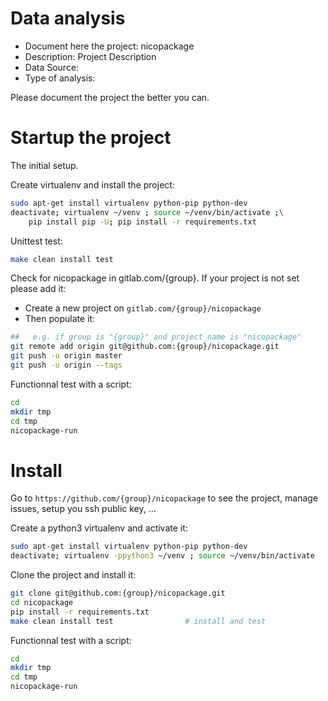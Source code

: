 # Data analysis
- Document here the project: nicopackage
- Description: Project Description
- Data Source:
- Type of analysis:

Please document the project the better you can.

# Startup the project

The initial setup.

Create virtualenv and install the project:
```bash
sudo apt-get install virtualenv python-pip python-dev
deactivate; virtualenv ~/venv ; source ~/venv/bin/activate ;\
    pip install pip -U; pip install -r requirements.txt
```

Unittest test:
```bash
make clean install test
```

Check for nicopackage in gitlab.com/{group}.
If your project is not set please add it:

- Create a new project on `gitlab.com/{group}/nicopackage`
- Then populate it:

```bash
##   e.g. if group is "{group}" and project_name is "nicopackage"
git remote add origin git@github.com:{group}/nicopackage.git
git push -u origin master
git push -u origin --tags
```

Functionnal test with a script:

```bash
cd
mkdir tmp
cd tmp
nicopackage-run
```

# Install

Go to `https://github.com/{group}/nicopackage` to see the project, manage issues,
setup you ssh public key, ...

Create a python3 virtualenv and activate it:

```bash
sudo apt-get install virtualenv python-pip python-dev
deactivate; virtualenv -ppython3 ~/venv ; source ~/venv/bin/activate
```

Clone the project and install it:

```bash
git clone git@github.com:{group}/nicopackage.git
cd nicopackage
pip install -r requirements.txt
make clean install test                # install and test
```
Functionnal test with a script:

```bash
cd
mkdir tmp
cd tmp
nicopackage-run
```
